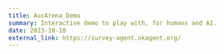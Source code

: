 ```yaml
---
title: AucArena Demo
summary: Interactive demo to play with, for humans and AI.
date: 2023-10-10
external_link: https://survey-agent.okagent.org/
---
```


